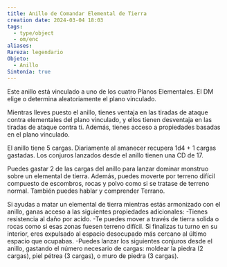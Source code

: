 ```yaml
---
title: Anillo de Comandar Elemental de Tierra
creation date: 2024-03-04 18:03
tags:
  - type/object
  - om/enc
aliases: 
Rareza: legendario
Objeto:
  - Anillo
Sintonía: true
---
```

Este anillo está vinculado a uno de los cuatro Planos Elementales. El DM elige o determina aleatoriamente el plano vinculado.

Mientras lleves puesto el anillo, tienes ventaja en las tiradas de ataque contra elementales del plano vinculado, y ellos tienen desventaja en las tiradas de ataque contra ti. Además, tienes acceso a propiedades basadas en el plano vinculado.

El anillo tiene 5 cargas. Diariamente al amanecer recupera 1d4 + 1 cargas gastadas. Los conjuros lanzados desde el anillo tienen una CD de 17.

Puedes gastar 2 de las cargas del anillo para lanzar dominar monstruo sobre un elemental de tierra. Además, puedes moverte por terreno difícil compuesto de escombros, rocas y polvo como si se tratase de terreno normal. También puedes hablar y comprender Terrano.

Si ayudas a matar un elemental de tierra mientras estás armonizado con el anillo, ganas acceso a las siguientes propiedades adicionales:
-Tienes resistencia al daño por acido.
-Te puedes mover a través de tierra solida o rocas como si esas zonas fuesen terreno difícil. Si finalizas tu turno en su interior, eres expulsado al espacio desocupado más cercano al último espacio que ocupabas.
-Puedes lanzar los siguientes conjuros desde el anillo, gastando el número necesario de cargas: moldear la piedra (2 cargas), piel pétrea (3 cargas), o muro de piedra (3 cargas).
